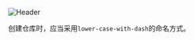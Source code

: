 ![Header](https://capsule-render.vercel.app/api?type=Waving&color=timeGradient&height=200&animation=fadeIn&section=header&text=ASTA&fontSize=90)

创建仓库时，应当采用`lower-case-with-dash`的命名方式。
